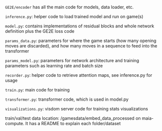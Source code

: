 `GE2E/encoder` has all the main code for models, data loader, etc.

`inference.py`: helper code to load trained model and run on game(s)

`model.py`: contains implementations of residual blocks and whole network definition plus the GE2E loss code

`params_data.py`: parameters for where the game starts (how many opening moves are discarded), and how many moves in a sequence to feed into the transformer

`params_model.py`: parameters for network architecture and training parameters such as learning rate and batch size

`recorder.py`: helper code to retrieve attention maps, see inference.py for usage 

`train.py`: main code for training

`transformer.py`: transformer code, which is used in model.py

`visualizations.py`: visdom server code for training stats visualizations

train/val/test data location: /gamesdata/embed_data_processed on maia-compute. It has a README to explain each folder/dataset
